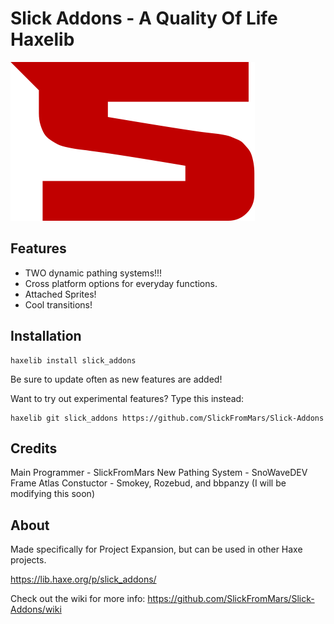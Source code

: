 # Slick Addons - A Quality Of Life Haxelib

![](https://github.com/SlickFromMars/Slick-Addons/blob/main/include/images/SLICK_LOGO_SMALL.png)

## Features

* TWO dynamic pathing systems!!!
* Cross platform options for everyday functions.
* Attached Sprites!
* Cool transitions!

## Installation
 
```shell
haxelib install slick_addons
```

Be sure to update often as new features are added!

Want to try out experimental features? Type this instead:
```shell
haxelib git slick_addons https://github.com/SlickFromMars/Slick-Addons
```

## Credits

Main Programmer - SlickFromMars
New Pathing System - SnoWaveDEV
Frame Atlas Constuctor - Smokey, Rozebud, and bbpanzy (I will be modifying this soon)

## About

Made specifically for Project Expansion, but can be used in other Haxe projects.

https://lib.haxe.org/p/slick_addons/

Check out the wiki for more info:
https://github.com/SlickFromMars/Slick-Addons/wiki
